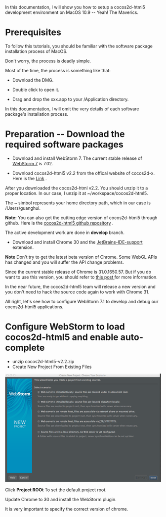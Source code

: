 In this documentation, I will show you how to setup a cocos2d-html5 development environment on MacOS 10.9 -- Yeah! The Maverics.

# Prerequisites

To follow this tutorials, you should be familiar with the software package  installation process of MacOS.

Don't worry, the process is deadly simple.

Most of the time, the process is something like that:

- Download the DMG.

- Double click to open it.

- Drag and drop the xxx.app to your /Application directory.

In this documentation, I will omit the very details of each software package's installation process.

# Preparation -- Download the required software packages

- Download and install WebStorm 7. The current stable release of [WebStorm 7](http://www.jetbrains.com/webstorm/download/index.html) is 7.02. 

- Download cocos2d-html5 v2.2 from the offical website of cocos2d-x. Here is the [Link](http://cocos2d-x.org/download ) .

After you downloaded the cocos2d-html v2.2. You should unzip it to a proper location. In our case, I unzip it at ~/workspace/cocos2d-html5.

The ~ simbol represents your home directory path, which in our case is /Users/guanghui. 

**Note:** You can also get the cutting edge version of cocos2d-html5 through github. Here is the [cocos2d-html5 github repository](https://github.com/cocos2d/cocos2d-html5 ) .

The active development work are done in **develop** branch.

- Download and install Chrome 30 and the [JetBrains-IDE-support ]( https://chrome.google.com/webstore/detail/jetbrains-ide-support/hmhgeddbohgjknpmjagkdomcpobmllji)  extension.

**Note** Don't try to get the latest beta version of Chrome. Some WebGL APIs has changed and you will suffer the API change problems.

Since the current stable release of Chrome is 31.0.1650.57. But if you do want to use this version, you should refer to [this post ](http://www.cocos2d-x.org/forums/19/topics/39063 ) for
more information.

In the near future, the cocos2d-html5 team will release a new version and you don't need to hack the source code again to work with Chrome 31.
 
All right, let's see how to configure WebStorm 7.1 to develop and debug our cocos2d-html5 applications.

# Configure WebStorm to load cocos2d-html5 and enable auto-complete

- unzip cocos2d-html5-v2.2.zip
- Create New Project From Existing Files

![Hellow](JBChooseServer.png)

Click **Project ROOt** To set the default project root.

Update Chrome to 30 and install the WebStorm plugin.

It is very important to specify the correct version of chrome.


